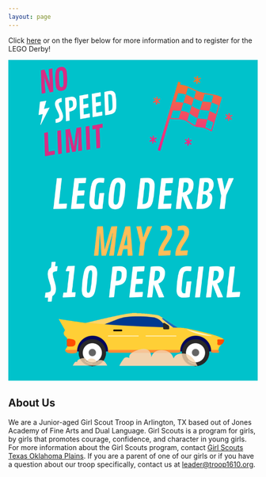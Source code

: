 ```yaml
---
layout: page
---
```

Click [here](/derby) or on the flyer below for more information and to register for the LEGO Derby!  

[![LEGO Derby 2021](/public/content/images/lego-derby-flyer.png)](/derby)

## About Us

We are a Junior-aged Girl Scout Troop in Arlington, TX based out of Jones Academy of Fine Arts and Dual Language.  Girl Scouts is a program for girls, by girls that promotes courage, confidence, and character in young girls.  For more information about the Girl Scouts program, contact [Girl Scouts Texas Oklahoma Plains](https://www.gs-top.org/en/our-council/web-to-case.html).  If you are a parent of one of our girls or if you have a question about our troop specifically, contact us at [leader@troop1610.org](mailto:leader@troop1610.org).
